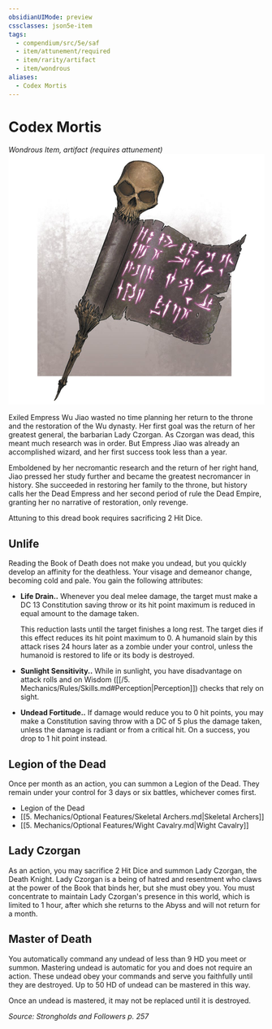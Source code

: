 ```yaml
---
obsidianUIMode: preview
cssclasses: json5e-item
tags:
  - compendium/src/5e/saf
  - item/attunement/required
  - item/rarity/artifact
  - item/wondrous
aliases:
  - Codex Mortis
---
```

# Codex Mortis
*Wondrous Item, artifact (requires attunement)*  
![](https://raw.githubusercontent.com/TheGiddyLimit/homebrew/master/_img/SaF/codex-mortis.jpg#right)  


Exiled Empress Wu Jiao wasted no time planning her return to the throne and the restoration of the Wu dynasty. Her first goal was the return of her greatest general, the barbarian Lady Czorgan. As Czorgan was dead, this meant much research was in order. But Empress Jiao was already an accomplished wizard, and her first success took less than a year.

Emboldened by her necromantic research and the return of her right hand, Jiao pressed her study further and became the greatest necromancer in history. She succeeded in restoring her family to the throne, but history calls her the Dead Empress and her second period of rule the Dead Empire, granting her no narrative of restoration, only revenge.

Attuning to this dread book requires sacrificing 2 Hit Dice.

## Unlife

Reading the Book of Death does not make you undead, but you quickly develop an affinity for the deathless. Your visage and demeanor change, becoming cold and pale. You gain the following attributes:

- **Life Drain..** Whenever you deal melee damage, the target must make a DC 13 Constitution saving throw or its hit point maximum is reduced in equal amount to the damage taken.  

    This reduction lasts until the target finishes a long rest. The target dies if this effect reduces its hit point maximum to 0. A humanoid slain by this attack rises 24 hours later as a zombie under your control, unless the humanoid is restored to life or its body is destroyed.  
- **Sunlight Sensitivity..** While in sunlight, you have disadvantage on attack rolls and on Wisdom ([[/5. Mechanics/Rules/Skills.md#Perception\|Perception]]) checks that rely on sight.  
- **Undead Fortitude..** If damage would reduce you to 0 hit points, you may make a Constitution saving throw with a DC of 5 plus the damage taken, unless the damage is radiant or from a critical hit. On a success, you drop to 1 hit point instead.  

## Legion of the Dead

Once per month as an action, you can summon a Legion of the Dead. They remain under your control for 3 days or six battles, whichever comes first.

- Legion of the Dead  
- [[5. Mechanics/Optional Features/Skeletal Archers.md\|Skeletal Archers]]  
- [[5. Mechanics/Optional Features/Wight Cavalry.md\|Wight Cavalry]]  

## Lady Czorgan

As an action, you may sacrifice 2 Hit Dice and summon Lady Czorgan, the Death Knight. Lady Czorgan is a being of hatred and resentment who claws at the power of the Book that binds her, but she must obey you. You must concentrate to maintain Lady Czorgan's presence in this world, which is limited to 1 hour, after which she returns to the Abyss and will not return for a month.

## Master of Death

You automatically command any undead of less than 9 HD you meet or summon. Mastering undead is automatic for you and does not require an action. These undead obey your commands and serve you faithfully until they are destroyed. Up to 50 HD of undead can be mastered in this way.

Once an undead is mastered, it may not be replaced until it is destroyed.

*Source: Strongholds and Followers p. 257*
